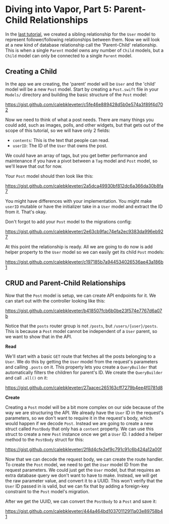 # Diving into Vapor, Part 5: Parent-Child Relationships

In the [last tutorial](https://theswiftwebdeveloper.com/diving-into-vapor-part-4-deeper-into-fluent-30d84e19f114), we created a sibling relationship for the `User` model to represent follower/following relationships between them. Now we will look at a new kind of database relationship call the 'Parent-Child' relationship. This is when a single `Parent` model owns any number of `Child` models, but a `Child` model can only be connected to a single `Parent` model.

## Creating a Child

In the app we are creating, the 'parent' model will be `User` and the 'child' model will be a new `Post` model. Start by creating a `Post.swift` file in your `Models/` directory and building the basic structure of the `Post` model:

https://gist.github.com/calebkleveter/c5fe46e889428d5b0e574a3f89f4d702

Now we need to think of what a post needs. There are many things you could add, such as images, polls, and other widgets, but that gets out of the scope of this tutorial, so we will have only 2 fields:

- `contents`: This is the text that people can read.
- `userID`: The ID of the `User` that owns the post.

We could have an array of tags, but you get better performance and maintenance if you have a pivot between a `Tag` model and `Post` model, so we'll leave that out for now.

Your `Post` model should then look like this:

https://gist.github.com/calebkleveter/2a5dca49930bf812dc6a366da30b8fa7

You might have differences with your implementation. You might make `userID` mutable or have the initializer take in a `User` model and extract the ID from it. That's okay.

Don't forgot to add your `Post` model to the migrations config:

https://gist.github.com/calebkleveter/2e63cb9fac74efa2ec9383da996eb927

At this point the relationship is ready. All we are going to do now is add helper property to the `User` model so we can easily get its child `Post` models:

https://gist.github.com/calebkleveter/c197185b7a944534026536ae43a186b1

## CRUD and Parent-Child Relationships

Now that the `Post` model is setup, we can create API endpoints for it. We can start out with the controller looking like this:

https://gist.github.com/calebkleveter/b418507fcb6b0be23f574e7767d6a07b

Notice that the `posts` router group is not `/posts`, but `/users/{user}/posts`. This is because a `Post` model cannot be independent of a `User` parent, so we want to show that in the API.

**Read**

We'll start with a basic `GET` route that fetches all the posts belonging to a `User`. We do this by getting the `User` model from the request's parameters and calling `.posts` on it. This property lets you create a `QueryBuilder` that automatically filters the children for parent's ID. We create the `QueryBuilder` and call `.all()` on it:

https://gist.github.com/calebkleveter/27aacec265163cff7279b4ee4f0781d8

**Create**

Creating a `Post` model will be a bit more complex on our side because of the way we are structuring the API. We already have the `User` ID in the request's parameters, so we don't want to require it in the request's body, which would happen if we decode `Post`. Instead we are going to create a new struct called `PostBody` that only has a `content` property. We can use this struct to create a new `Post` instance once we get a `User` ID. I added a helper method to the `PostBody` struct for this:

https://gist.github.com/calebkleveter/2f8d4cfe2ef9c791c91c6b424a12a00f

Now that we can decode the request body, we can create the route handler. To create the `Post` model, we need to get the `User` model ID from the request parameters. We could just get the `User` model, but that requires an extra database query we don't want to have to make. Instead, we will get the raw parameter value, and convert it to a UUID. This won't verify that the `User` ID passed in is valid, but we can fix that by adding a foreign-key constraint to the `Post` model's migration.

After we get the UUID, we can convert the `PostBody` to a `Post` and save it:

https://gist.github.com/calebkleveter/444a464bd10370112911a03e89758b41
